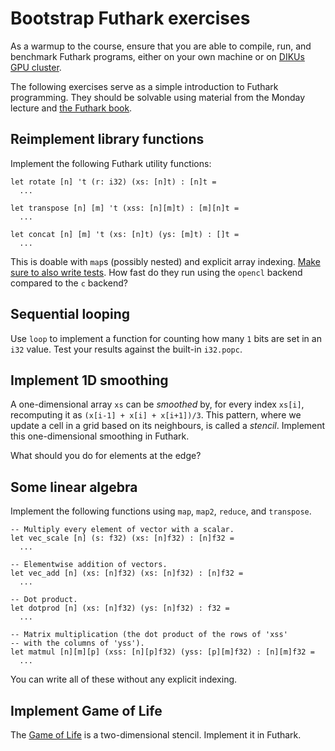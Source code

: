 # Bootstrap Futhark exercises

As a warmup to the course, ensure that you are able to compile, run,
and benchmark Futhark programs, either on your own machine or on
[DIKUs GPU cluster](README.md#practical-information).

The following exercises serve as a simple introduction to Futhark
programming.  They should be solvable using material from the Monday
lecture and [the Futhark book](https://futhark-book.readthedocs.io).

## Reimplement library functions

Implement the following Futhark utility functions:

```
let rotate [n] 't (r: i32) (xs: [n]t) : [n]t =
  ...

let transpose [n] [m] 't (xss: [n][m]t) : [m][n]t =
  ...

let concat [n] [m] 't (xs: [n]t) (ys: [m]t) : []t =
  ...

```

This is doable with `map`s (possibly nested) and explicit array
indexing.  [Make sure to also write
tests](https://futhark-book.readthedocs.io/en/latest/practical-matters.html#testing-and-debugging).
How fast do they run using the `opencl` backend compared to the `c`
backend?

## Sequential looping

Use `loop` to implement a function for counting how many `1` bits are
set in an `i32` value.  Test your results against the built-in
`i32.popc`.

## Implement 1D smoothing

A one-dimensional array `xs` can be *smoothed* by, for every index
`xs[i]`, recomputing it as `(x[i-1] + x[i] + x[i+1])/3`.  This
pattern, where we update a cell in a grid based on its neighbours, is
called a *stencil*.  Implement this one-dimensional smoothing in
Futhark.

What should you do for elements at the edge?

## Some linear algebra

Implement the following functions using `map`, `map2`, `reduce`, and
`transpose`.

```
-- Multiply every element of vector with a scalar.
let vec_scale [n] (s: f32) (xs: [n]f32) : [n]f32 =
  ...

-- Elementwise addition of vectors.
let vec_add [n] (xs: [n]f32) (xs: [n]f32) : [n]f32 =
  ...

-- Dot product.
let dotprod [n] (xs: [n]f32) (ys: [n]f32) : f32 =
  ...

-- Matrix multiplication (the dot product of the rows of 'xss'
-- with the columns of 'yss').
let matmul [n][m][p] (xss: [n][p]f32) (yss: [p][m]f32) : [n][m]f32 =
  ...
```

You can write all of these without any explicit indexing.

## Implement Game of Life

The [Game of
Life](https://en.wikipedia.org/wiki/Conway%27s_Game_of_Life) is a
two-dimensional stencil.  Implement it in Futhark.
